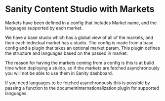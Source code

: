 # Sanity Content Studio with Markets

Markets have been defined in a config that includes Market name, and the languages supported by each market.

We have a base studio which has a global view of all of the markets, and then each indivdual market has a studio. The config is made from a base config and a plugin that takes an optional market param. This plugin defines the structure and languages based on the passed in market. 

The reason for having the markets coming from a config is this is at build time when deploying a stuido, so if the markets are fetched asynchronously you will not be able to use them in Sanity dashboard. 

If you need languages to be fetched asynchronously this is possible by passing a function to the documentInternationalization plugin for supported languages.  
